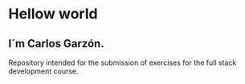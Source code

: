 # Hellow world
## I´m Carlos Garzón.
Repository intended for the submission of exercises for the full stack development course.
